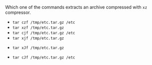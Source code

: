 Which one of the commands extracts an archive compressed with `xz` compressor.

* `tar czf /tmp/etc.tar.gz /etc`
* `tar xzf /tmp/etc.tar.gz`
* `tar cjf /tmp/etc.tar.gz /etc`
* `tar xjf /tmp/etc.tar.gz`
+ `tar xJf /tmp/etc.tar.gz`
* `tar cJf /tmp/etc.tar.gz /etc`
